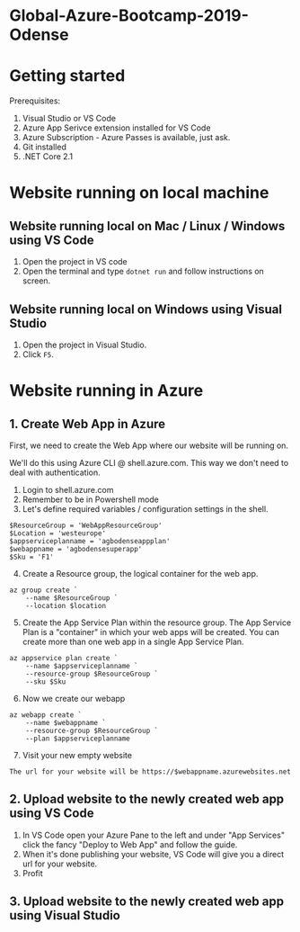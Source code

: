 # Global-Azure-Bootcamp-2019-Odense


# Getting started 

Prerequisites:
1. Visual Studio or VS Code
2. Azure App Serivce extension installed for VS Code
3. Azure Subscription - Azure Passes is available, just ask.
4. Git installed 
5. .NET Core 2.1


# Website running on local machine

## Website running local on Mac / Linux / Windows using VS Code

1. Open the project in VS code
2. Open the terminal and type `dotnet run` and follow instructions on screen.

## Website running local on Windows using Visual Studio

1. Open the project in Visual Studio.
2. Click `F5`.

# Website running in Azure
## 1. Create Web App in Azure
First, we need to create the Web App where our website will be running on.

We'll do this using Azure CLI @ shell.azure.com. This way we don't need to deal with authentication.

1. Login to shell.azure.com
2. Remember to be in Powershell mode
3. Let's define required variables / configuration settings in the shell.
```
$ResourceGroup = 'WebAppResourceGroup'
$Location = 'westeurope'
$appserviceplanname = 'agbodenseappplan'
$webappname = 'agbodensesuperapp'
$Sku = 'F1'
```
4. Create a Resource group, the logical container for the web app.
```
az group create `
    --name $ResourceGroup `
    --location $location
```
5. Create the App Service Plan within the resource group.
The App Service Plan is a "container" in which your web apps will be created.
You can create more than one web app in a single App Service Plan.
```
az appservice plan create `
    --name $appserviceplanname `
    --resource-group $ResourceGroup `
    --sku $Sku
```
6. Now we create our webapp 
```
az webapp create `
    --name $webappname `
    --resource-group $ResourceGroup `
    --plan $appserviceplanname
```
7. Visit your new empty website
```
The url for your website will be https://$webappname.azurewebsites.net
```

## 2. Upload website to the newly created web app using VS Code

1. In VS Code open your Azure Pane to the left and under "App Services" click the fancy "Deploy to Web App" and follow the guide.
2. When it's done publishing your website, VS Code will give you a direct url for your website.
3. Profit

## 3. Upload website to the newly created web app using Visual Studio

